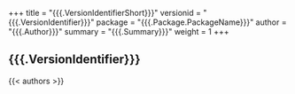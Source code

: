 +++
title = "{{{.VersionIdentifierShort}}}"
versionid = "{{{.VersionIdentifier}}}"
package = "{{{.Package.PackageName}}}"
author = "{{{.Author}}}"
summary = "{{{.Summary}}}"
weight = 1
+++

## {{{.VersionIdentifier}}}

{{< authors >}}
